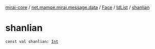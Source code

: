 [mirai-core](../../../index.md) / [net.mamoe.mirai.message.data](../../index.md) / [Face](../index.md) / [IdList](index.md) / [shanlian](./shanlian.md)

# shanlian

`const val shanlian: `[`Int`](https://kotlinlang.org/api/latest/jvm/stdlib/kotlin/-int/index.html)